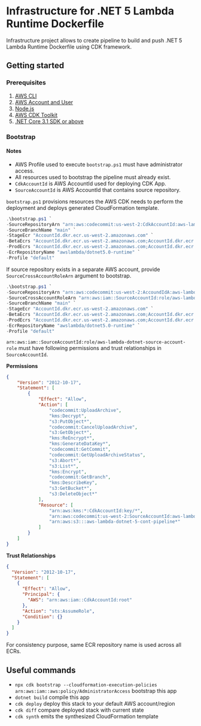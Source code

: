 # Infrastructure for .NET 5 Lambda Runtime Dockerfile

Infrastructure project allows to create pipeline to build and push .NET 5 Lambda Runtime Dockerfile using CDK framework.

## Getting started
### Prerequisites
1. [AWS CLI](https://aws.amazon.com/cli/)
2. [AWS Account and User](https://portal.aws.amazon.com/billing/signup)
3. [Node.js](https://nodejs.org/)
4. [AWS CDK Toolkit](https://www.npmjs.com/package/aws-cdk)
5. [.NET Core 3.1 SDK or above](https://dotnet.microsoft.com/download)

### Bootstrap

#### Notes
 - AWS Profile used to execute `bootstrap.ps1` must have administrator access.
 - All resources used to bootstrap the pipeline must already exist.
 - `CdkAccountId` is AWS AccountId used for deploying CDK App.
 - `SourceAccountId` is AWS AccountId that contains source repository.
 
`bootstrap.ps1` provisions resources the AWS CDK needs to perform the deployment and deploys generated CloudFormation template.

```powershell
.\bootstrap.ps1 `
-SourceRepositoryArn "arn:aws:codecommit:us-west-2:CdkAccountId:aws-lambda-dotnet" `
-SourceBranchName "main" `
-StageEcr "AccountId.dkr.ecr.us-west-2.amazonaws.com" `
-BetaEcrs "AccountId.dkr.ecr.us-west-2.amazonaws.com;AccountId.dkr.ecr.us-west-2.amazonaws.com" `
-ProdEcrs "AccountId.dkr.ecr.us-west-2.amazonaws.com;AccountId.dkr.ecr.us-west-2.amazonaws.com" `
-EcrRepositoryName "awslambda/dotnet5.0-runtime" `
-Profile "default"
```

If source repository exists in a separate AWS account, provide `SourceCrossAccountRoleArn` argument to bootstrap.
```powershell
.\bootstrap.ps1 `
-SourceRepositoryArn "arn:aws:codecommit:us-west-2:AccoundIdA:aws-lambda-dotnet" `
-SourceCrossAccountRoleArn "arn:aws:iam::SourceAccountId:role/aws-lambda-dotnet-source-account-role" `
-SourceBranchName "main" `
-StageEcr "AccountId.dkr.ecr.us-west-2.amazonaws.com" `
-BetaEcrs "AccountId.dkr.ecr.us-west-2.amazonaws.com;AccountId.dkr.ecr.us-west-2.amazonaws.com" `
-ProdEcrs "AccountId.dkr.ecr.us-west-2.amazonaws.com;AccountId.dkr.ecr.us-west-2.amazonaws.com" `
-EcrRepositoryName "awslambda/dotnet5.0-runtime" `
-Profile "default"
```

`arn:aws:iam::SourceAccountId:role/aws-lambda-dotnet-source-account-role` must have following permissions and trust relationships in `SourceAccountId`.

**Permissions**
```json
{
    "Version": "2012-10-17",
    "Statement": [
        {
            "Effect": "Allow",
            "Action": [
                "codecommit:UploadArchive",
                "kms:Decrypt",
                "s3:PutObject*",
                "codecommit:CancelUploadArchive",
                "s3:GetObject*",
                "kms:ReEncrypt*",
                "kms:GenerateDataKey*",
                "codecommit:GetCommit",
                "codecommit:GetUploadArchiveStatus",
                "s3:Abort*",
                "s3:List*",
                "kms:Encrypt",
                "codecommit:GetBranch",
                "kms:DescribeKey",
                "s3:GetBucket*",
                "s3:DeleteObject*"
            ],
            "Resource": [
                "arn:aws:kms:*:CdkAccountId:key/*",
                "arn:aws:codecommit:us-west-2:SourceAccountId:aws-lambda-dotnet",
                "arn:aws:s3:::aws-lambda-dotnet-5-cont-pipeline*"
            ]
        }
    ]
}
```

**Trust Relationships**
```json
{
  "Version": "2012-10-17",
  "Statement": [
    {
      "Effect": "Allow",
      "Principal": {
        "AWS": "arn:aws:iam::CdkAccountId:root" 
      },
      "Action": "sts:AssumeRole",
      "Condition": {}
    }
  ]
}
```

For consistency purpose, same ECR repository name is used across all ECRs.

## Useful commands
* `npx cdk bootstrap --cloudformation-execution-policies arn:aws:iam::aws:policy/AdministratorAccess` bootstrap this app
* `dotnet build` compile this app
* `cdk deploy`       deploy this stack to your default AWS account/region
* `cdk diff`         compare deployed stack with current state
* `cdk synth`        emits the synthesized CloudFormation template


